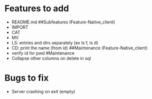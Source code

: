 # Features to add
* README.md
##Subfeatures (Feature-Native\_client)
* IMPORT
* CAT
* MV 
* LS: entries and dirs separately (ex ls f, ls d)
* CD: print the name (from id)
##Maintenance (Feature-Native\_client)
* verify id for pwd 
#Maintenance
* Collapse other columns on delete in sql
# Bugs to fix
* Server crashing on exit (empty)
